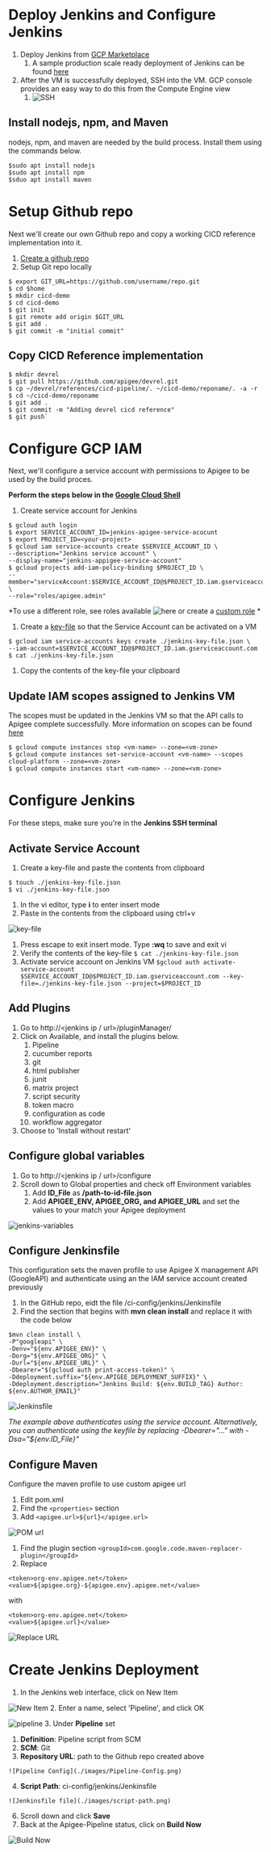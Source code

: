 # Deploy Jenkins and Configure Jenkins
1. Deploy Jenkins from [GCP Marketplace](https://pantheon.corp.google.com/marketplace/product/click-to-deploy-images/jenkins)
	1. A sample production scale ready deployment of Jenkins can be found [here](https://cloud.google.com/architecture/using-jenkins-for-distributed-builds-on-compute-engine)
1. After the VM is successfully deployed, SSH into the VM. GCP console provides an easy way to do this from the Compute Engine view
	1. ![SSH](./images/ssh-vm.png)

## Install nodejs, npm, and Maven
nodejs, npm, and maven are needed by the build process. Install them using the commands below.
```
$sudo apt install nodejs
$sudo apt install npm
$sduo apt install maven
```
  
# Setup Github repo
Next we'll create our own Github repo and copy a working CICD reference implementation into it.

1. [Create a github repo](https://docs.github.com/en/get-started/quickstart/create-a-repo)
1. Setup Git repo locally
```
$ export GIT_URL=https://github.com/username/repo.git
$ cd $home
$ mkdir cicd-demo
$ cd cicd-demo
$ git init
$ git remote add origin $GIT_URL
$ git add .
$ git commit -m "initial commit"
```

## Copy CICD Reference implementation

```
$ mkdir devrel
$ git pull https://github.com/apigee/devrel.git
$ cp ~/devrel/references/cicd-pipeline/. ~/cicd-demo/reponame/. -a -r
$ cd ~/cicd-demo/reponame
$ git add .
$ git commit -m "Adding devrel cicd reference"
$ git push`
 ```
# Configure GCP IAM
Next, we'll configure a service account with permissions to Apigee to be used by the build proces.

**Perform the steps below in the [Google Cloud Shell](https://shell.cloud.google.com)**

1. Create service account for Jenkins
```
$ gcloud auth login
$ export SERVICE_ACCOUNT_ID=jenkins-apigee-service-acocunt
$ export PROJECT_ID=<your-project>
$ gcloud iam service-accounts create $SERVICE_ACCOUNT_ID \
--description="Jenkins service account" \
--display-name="jenkins-appigee-service-account"   
$ gcloud projects add-iam-policy-binding $PROJECT_ID \
--member="serviceAccount:$SERVICE_ACCOUNT_ID@$PROJECT_ID.iam.gserviceaccount.com" \
--role="roles/apigee.admin"
```
*To use a different role, see roles available ![here](https://cloud.google.com/iam/docs/understanding-roles#apigee-roles) or create a [custom role](https://cloud.google.com/iam/docs/understanding-custom-roles) *
1. Create a [key-file](https://cloud.google.com/iam/docs/creating-managing-service-account-keys) so that the Service Account can be activated on a VM
```
$ gcloud iam service-accounts keys create ./jenkins-key-file.json \
--iam-account=$SERVICE_ACCOUNT_ID@$PROJECT_ID.iam.gserviceaccount.com 
$ cat ./jenkins-key-file.json
```
1. Copy the contents of the key-file your clipboard

## Update IAM scopes assigned to Jenkins VM
The scopes must be updated in the Jenkins VM so that the API calls to Apigee complete successfully. More information on scopes can be found [here](https://cloud.google.com/compute/docs/access/create-enable-service-accounts-for-instances#changeserviceaccountandscopes) 

```
$ gcloud compute instances stop <vm-name> --zone=<vm-zone>
$ gcloud compute instances set-service-account <vm-name> --scopes cloud-platform --zone=<vm-zone>
$ gcloud compute instances start <vm-name> --zone=<vm-zone>

```
# Configure Jenkins
For these steps, make sure you're in the **Jenkins SSH terminal**
## Activate Service Account
1. Create a key-file and paste the contents from clipboard
```
$ touch ./jenkins-key-file.json
$ vi ./jenkins-key-file.json
```
1. In the vi editor, type **i** to enter insert mode
1. Paste in the contents from the clipboard using ctrl+v

![key-file](./images/key-file.png)

1. Press escape to exit insert mode. Type **:wq** to save and exit vi
1. Verify the contents of the key-file
`$ cat ./jenkins-key-file.json`
1. Activate service account on Jenkins VM
`$gcloud auth activate-service-account $SERVICE_ACCOUNT_ID@$PROJECT_ID.iam.gserviceaccount.com --key-file=./jenkins-key-file.json --project=$PROJECT_ID`

## Add Plugins
1. Go to http://<jenkins ip / url>/pluginManager/
1. Click on Available, and install the plugins below. 
    1. Pipeline
    3. cucumber reports
    4. git
    5. html publisher
    6. junit
    7. matrix project
    8. script security
    9. token macro 
    10. configuration as code
    11. workflow aggregator
1. Choose to 'Install without restart'

## Configure global variables
1. Go to http://<jenkins ip / url>/configure
1. Scroll down to Global properties and check off Environment variables
	1. Add **ID_File** as **/path-to-id-file.json**
	3. Add **APIGEE_ENV, APIGEE_ORG, and APIGEE_URL** and set the values to your match your Apigee deployment

![jenkins-variables](./images/jenkins-variables.png)

## Configure Jenkinsfile 
This configuration sets the maven profile to use Apigee X management API (GoogleAPI) and authenticate using an the IAM service account created previously
1. In the GitHub repo, eidt the file /ci-config/jenkins/Jenkinsfile
1. Find the section that begins with **mvn clean install** and replace it with the code below
```
$mvn clean install \
-P"googleapi" \
-Denv="${env.APIGEE_ENV}" \
-Dorg="${env.APIGEE_ORG}" \
-Durl="${env.APIGEE_URL}" \
-Dbearer="$(gcloud auth print-access-token)" \
-Ddeployment.suffix="${env.APIGEE_DEPLOYMENT_SUFFIX}" \
-Ddeployment.description="Jenkins Build: ${env.BUILD_TAG} Author: ${env.AUTHOR_EMAIL}"
```
![Jenkinsfile](./images/jenkinsfile.png)

*The example above authenticates using the service account. 
Alternatively, you can authenticate using the keyfile by replacing -Dbearer="..." with -Dsa="${env.ID_File}"*

## Configure Maven
Configure the maven profile to use custom apigee url
1. Edit pom.xml
1. Find the `<properties>` section
1. Add `<apigee.url>${url}</apigee.url>`

![POM url](./images/pom-url.png)
1. Find the plugin section `<groupId>com.google.code.maven-replacer-plugin</groupId>`
1. Replace 
```
<token>org-env.apigee.net</token>
<value>${apigee.org}-${apigee.env}.apigee.net</value>
```
with 
``` 					
<token>org-env.apigee.net</token>
<value>${apigee.url}</value>
```
![Replace URL](./images/replace-url.png)


# Create Jenkins Deployment
1. In the Jenkins web interface, click on New Item

![New Item](./images/jenkins-new-item.png)
2. Enter a name, select 'Pipeline', and click OK

![pipeline](./images/jenkins-pipeline.png)
3. Under **Pipeline** set
   1. **Definition**: Pipeline script from SCM
   2. **SCM**: Git
   3. **Repository URL**: path to the Github repo created above
   
	![Pipeline Config](./images/Pipeline-Config.png)
   4. **Script Path**: ci-config/jenkins/Jenkinsfile
   
	![Jenkinsfile file](./images/script-path.png)
6. Scroll down and click **Save**
7. Back at the Apigee-Pipeline status, click on **Build Now**

![Build Now](./images/build-now.png)

